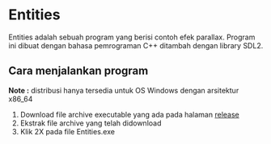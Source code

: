 # Entities

Entities adalah sebuah program yang berisi contoh efek parallax. Program ini dibuat dengan bahasa pemrograman C++ ditambah dengan library SDL2.

## Cara menjalankan program
**Note :** distribusi hanya tersedia untuk OS Windows dengan arsitektur x86_64
1. Download file archive executable yang ada pada halaman [release]("https://github.com/stenly19/Entities/releases")
1. Ekstrak file archive yang telah didownload
1. Klik 2X pada file Entities.exe
